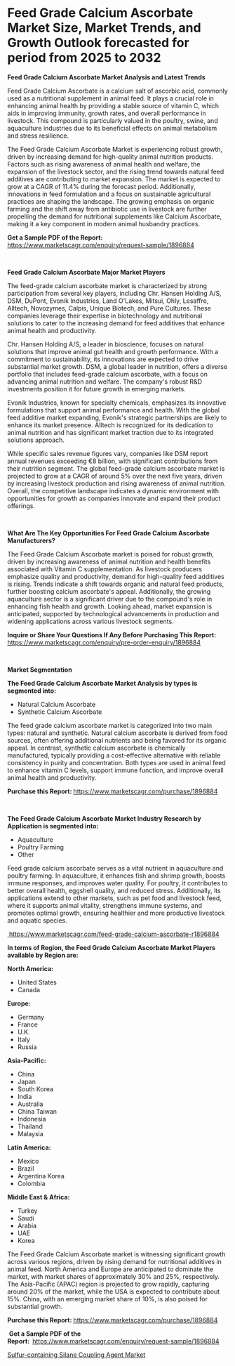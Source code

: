 <p><h1>Feed Grade Calcium Ascorbate Market Size, Market Trends, and Growth Outlook forecasted for period from 2025 to 2032</h1></p><p><strong>Feed Grade Calcium Ascorbate Market Analysis and Latest Trends</strong></p>
<p><p>Feed Grade Calcium Ascorbate is a calcium salt of ascorbic acid, commonly used as a nutritional supplement in animal feed. It plays a crucial role in enhancing animal health by providing a stable source of vitamin C, which aids in improving immunity, growth rates, and overall performance in livestock. This compound is particularly valued in the poultry, swine, and aquaculture industries due to its beneficial effects on animal metabolism and stress resilience.</p><p>The Feed Grade Calcium Ascorbate Market is experiencing robust growth, driven by increasing demand for high-quality animal nutrition products. Factors such as rising awareness of animal health and welfare, the expansion of the livestock sector, and the rising trend towards natural feed additives are contributing to market expansion. The market is expected to grow at a CAGR of 11.4% during the forecast period. Additionally, innovations in feed formulation and a focus on sustainable agricultural practices are shaping the landscape. The growing emphasis on organic farming and the shift away from antibiotic use in livestock are further propelling the demand for nutritional supplements like Calcium Ascorbate, making it a key component in modern animal husbandry practices.</p></p>
<p><strong>Get a Sample PDF of the Report:&nbsp;</strong> <a href="https://www.marketscagr.com/enquiry/request-sample/1896884?utm_campaign=3124&utm_medium=2&utm_source=Github&utm_content=ia&utm_term=03042025&utm_id=feed-grade-calcium-ascorbate">https://www.marketscagr.com/enquiry/request-sample/1896884</a></p>
<p>&nbsp;</p>
<p><strong>Feed Grade Calcium Ascorbate Major Market Players</strong></p>
<p><p>The feed-grade calcium ascorbate market is characterized by strong participation from several key players, including Chr. Hansen Holding A/S, DSM, DuPont, Evonik Industries, Land O'Lakes, Mitsui, Ohly, Lesaffre, Alltech, Novozymes, Calpis, Unique Biotech, and Pure Cultures. These companies leverage their expertise in biotechnology and nutritional solutions to cater to the increasing demand for feed additives that enhance animal health and productivity.</p><p>Chr. Hansen Holding A/S, a leader in bioscience, focuses on natural solutions that improve animal gut health and growth performance. With a commitment to sustainability, its innovations are expected to drive substantial market growth. DSM, a global leader in nutrition, offers a diverse portfolio that includes feed-grade calcium ascorbate, with a focus on advancing animal nutrition and welfare. The company's robust R&D investments position it for future growth in emerging markets.</p><p>Evonik Industries, known for specialty chemicals, emphasizes its innovative formulations that support animal performance and health. With the global feed additive market expanding, Evonik's strategic partnerships are likely to enhance its market presence. Alltech is recognized for its dedication to animal nutrition and has significant market traction due to its integrated solutions approach.</p><p>While specific sales revenue figures vary, companies like DSM report annual revenues exceeding €8 billion, with significant contributions from their nutrition segment. The global feed-grade calcium ascorbate market is projected to grow at a CAGR of around 5% over the next five years, driven by increasing livestock production and rising awareness of animal nutrition. Overall, the competitive landscape indicates a dynamic environment with opportunities for growth as companies innovate and expand their product offerings.</p></p>
<p>&nbsp;</p>
<p><strong>What Are The Key Opportunities For Feed Grade Calcium Ascorbate Manufacturers?</strong></p>
<p><p>The Feed Grade Calcium Ascorbate market is poised for robust growth, driven by increasing awareness of animal nutrition and health benefits associated with Vitamin C supplementation. As livestock producers emphasize quality and productivity, demand for high-quality feed additives is rising. Trends indicate a shift towards organic and natural feed products, further boosting calcium ascorbate's appeal. Additionally, the growing aquaculture sector is a significant driver due to the compound's role in enhancing fish health and growth. Looking ahead, market expansion is anticipated, supported by technological advancements in production and widening applications across various livestock segments.</p></p>
<p><strong>Inquire or Share Your Questions If Any Before Purchasing This Report:</strong> <a href="https://www.marketscagr.com/enquiry/pre-order-enquiry/1896884?utm_campaign=3124&utm_medium=2&utm_source=Github&utm_content=ia&utm_term=03042025&utm_id=feed-grade-calcium-ascorbate">https://www.marketscagr.com/enquiry/pre-order-enquiry/1896884</a></p>
<p>&nbsp;</p>
<p><strong>Market Segmentation</strong></p>
<p><strong>The Feed Grade Calcium Ascorbate Market Analysis by types is segmented into:</strong></p>
<p><ul><li>Natural Calcium Ascorbate</li><li>Synthetic Calcium Ascorbate</li></ul></p>
<p><p>The feed grade calcium ascorbate market is categorized into two main types: natural and synthetic. Natural calcium ascorbate is derived from food sources, often offering additional nutrients and being favored for its organic appeal. In contrast, synthetic calcium ascorbate is chemically manufactured, typically providing a cost-effective alternative with reliable consistency in purity and concentration. Both types are used in animal feed to enhance vitamin C levels, support immune function, and improve overall animal health and productivity.</p></p>
<p><strong>Purchase this Report:&nbsp;</strong><a href="https://www.marketscagr.com/purchase/1896884?utm_campaign=3124&utm_medium=2&utm_source=Github&utm_content=ia&utm_term=03042025&utm_id=feed-grade-calcium-ascorbate">https://www.marketscagr.com/purchase/1896884</a></p>
<p>&nbsp;</p>
<p><strong>The Feed Grade Calcium Ascorbate Market Industry Research by Application is segmented into:</strong></p>
<p><ul><li>Aquaculture</li><li>Poultry Farming</li><li>Other</li></ul></p>
<p><p>Feed grade calcium ascorbate serves as a vital nutrient in aquaculture and poultry farming. In aquaculture, it enhances fish and shrimp growth, boosts immune responses, and improves water quality. For poultry, it contributes to better overall health, eggshell quality, and reduced stress. Additionally, its applications extend to other markets, such as pet food and livestock feed, where it supports animal vitality, strengthens immune systems, and promotes optimal growth, ensuring healthier and more productive livestock and aquatic species.</p></p>
<p><a href="https://www.marketscagr.com/feed-grade-calcium-ascorbate-r1896884?utm_campaign=3124&utm_medium=2&utm_source=Github&utm_content=ia&utm_term=03042025&utm_id=feed-grade-calcium-ascorbate">&nbsp;https://www.marketscagr.com/feed-grade-calcium-ascorbate-r1896884</a></p>
<p><strong>In terms of Region, the Feed Grade Calcium Ascorbate Market Players available by Region are:</strong></p>
<p>
    <p> <strong> North America: </strong>
        <ul>
            <li>United States</li>
            <li>Canada</li>
        </ul>
        </p> 
    <p> <strong> Europe: </strong>
        <ul>
            <li>Germany</li>
            <li>France</li>
            <li>U.K.</li>
            <li>Italy</li>
            <li>Russia</li>
        </ul>
        </p> 
    <p> <strong> Asia-Pacific: </strong>
        <ul>
            <li>China</li>
            <li>Japan</li>
            <li>South Korea</li>
            <li>India</li>
            <li>Australia</li>
            <li>China Taiwan</li>
            <li>Indonesia</li>
            <li>Thailand</li>
            <li>Malaysia</li>
        </ul>
        </p> 
    <p> <strong> Latin America: </strong>
        <ul>
            <li>Mexico</li>
            <li>Brazil</li>
            <li>Argentina Korea</li>
            <li>Colombia</li>
        </ul>
        </p> 
    <p> <strong> Middle East & Africa: </strong>
        <ul>
            <li>Turkey</li>
            <li>Saudi</li>
            <li>Arabia</li>
            <li>UAE</li>
            <li>Korea</li>
        </ul>
    </p>
    </p>
<p><p>The Feed Grade Calcium Ascorbate market is witnessing significant growth across various regions, driven by rising demand for nutritional additives in animal feed. North America and Europe are anticipated to dominate the market, with market shares of approximately 30% and 25%, respectively. The Asia-Pacific (APAC) region is projected to grow rapidly, capturing around 20% of the market, while the USA is expected to contribute about 15%. China, with an emerging market share of 10%, is also poised for substantial growth.</p></p>
<p><strong>Purchase this Report: </strong><a href="https://www.marketscagr.com/purchase/1896884?utm_campaign=3124&utm_medium=2&utm_source=Github&utm_content=ia&utm_term=03042025&utm_id=feed-grade-calcium-ascorbate">https://www.marketscagr.com/purchase/1896884</a></p>
<p>&nbsp;<strong>Get a Sample PDF of the Report:&nbsp;&nbsp;</strong><a href="https://www.marketscagr.com/enquiry/request-sample/1896884?utm_campaign=3124&utm_medium=2&utm_source=Github&utm_content=ia&utm_term=03042025&utm_id=feed-grade-calcium-ascorbate">https://www.marketscagr.com/enquiry/request-sample/1896884</a></p>
<p><strong></strong></p>
<p><p><a href="https://github.com/osbornrdaflalo/Market-Research-Report-List-1/blob/main/sulfur-containing-silane-coupling-agent-market.md?utm_campaign=3124&utm_medium=2&utm_source=Github&utm_content=ia&utm_term=03042025&utm_id=feed-grade-calcium-ascorbate">Sulfur-containing Silane Coupling Agent Market</a></p></p>